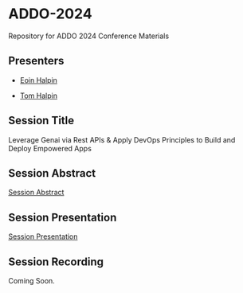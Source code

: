 # ADDO-2024

Repository for ADDO 2024 Conference Materials

## Presenters

- [Eoin Halpin](@eoinhalpin99](https://www.linkedin.com/in/eoin-halpin-62268b19b/))

- [Tom Halpin]([@tom-halpin](https://www.linkedin.com/in/tom-halpin-3384a312/))

## Session Title

Leverage Genai via Rest APIs & Apply DevOps Principles to Build and Deploy Empowered Apps

## Session Abstract

[Session Abstract](abstract.md)

## Session Presentation

[Session Presentation](https://www.slideshare.net/slideshow/addo-2024-leverage-genai-via-rest-apis-pdf/272329294)

## Session Recording

Coming Soon.
